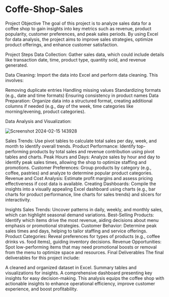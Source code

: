 # Coffe-Shop-Sales
Project Objective
The goal of this project is to analyze sales data for a coffee shop to gain insights into key metrics such as revenue, product popularity, customer preferences, and peak sales periods. By using Excel for data analysis, the project aims to improve sales strategies, optimize product offerings, and enhance customer satisfaction.

Project Steps
Data Collection: Gather sales data, which could include details like transaction date, time, product type, quantity sold, and revenue generated.

Data Cleaning: Import the data into Excel and perform data cleaning. This involves:

Removing duplicate entries
Handling missing values
Standardizing formats (e.g., date and time formats)
Ensuring consistency in product names
Data Preparation: Organize data into a structured format, creating additional columns if needed (e.g., day of the week, time categories like morning/evening, product categories).

Data Analysis and Visualization:

![Screenshot 2024-02-15 143928](https://github.com/user-attachments/assets/cf614b95-ab6c-4cb7-afc6-b85addc34e18)


Sales Trends: Use pivot tables to calculate total sales per day, week, and month to identify overall trends.
Product Performance: Identify top-performing products by total sales and revenue contribution using pivot tables and charts.
Peak Hours and Days: Analyze sales by hour and day to identify peak sales times, allowing the shop to optimize staffing and promotions.
Customer Preferences: Group products by category (e.g., coffee, pastries) and analyze to determine popular product categories.
Revenue and Cost Analysis: Estimate profit margins and assess pricing effectiveness if cost data is available.
Creating Dashboards: Compile the insights into a visually appealing Excel dashboard using charts (e.g., bar charts for product performance, line charts for sales trends) and slicers for interactivity.

Insights
Sales Trends: Uncover patterns in daily, weekly, and monthly sales, which can highlight seasonal demand variations.
Best-Selling Products: Identify which items drive the most revenue, aiding decisions about menu emphasis or promotional strategies.
Customer Behavior: Determine peak sales times and days, helping to tailor staffing and service offerings.
Product Categories: Reveal preferences for types of products (e.g., coffee drinks vs. food items), guiding inventory decisions.
Revenue Opportunities: Spot low-performing items that may need promotional boosts or removal from the menu to optimize space and resources.
Final Deliverables
The final deliverables for this project include:

A cleaned and organized dataset in Excel.
Summary tables and visualizations for insights.
A comprehensive dashboard presenting key insights for easy decision-making.
This analysis equips the coffee shop with actionable insights to enhance operational efficiency, improve customer experience, and boost profitability.






